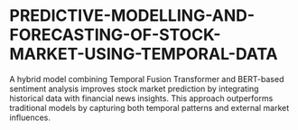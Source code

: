 # PREDICTIVE-MODELLING-AND-FORECASTING-OF-STOCK-MARKET-USING-TEMPORAL-DATA
A hybrid model combining Temporal Fusion Transformer and BERT-based sentiment analysis improves stock market prediction by integrating historical data with financial news insights. This approach outperforms traditional models by capturing both temporal patterns and external market influences.
